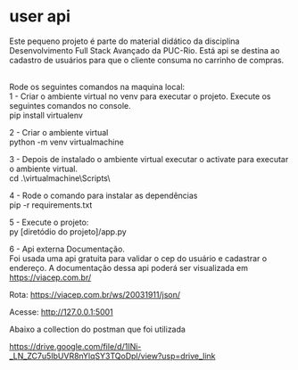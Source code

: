 
# user api
Este pequeno projeto é parte do material didático da disciplina Desenvolvimento Full Stack Avançado da PUC-Rio. Está api se destina ao cadastro de usuários  para que o cliente consuma no carrinho de compras.

<br />Rode os seguintes comandos na maquina local:
<br />1 - Criar o ambiente virtual no venv para executar o projeto. Execute os seguintes comandos no console.
<br /> pip install virtualenv

2 - Criar o ambiente virtual
<br /> python -m venv virtualmachine

3 - Depois de instalado o ambiente virtual executar o activate para executar o ambiente virtual.
<br /> cd .\virtualmachine\Scripts\ 

4 - Rode o comando para instalar as dependências
<br /> pip -r requirements.txt

5 - Execute o projeto:
<br /> py [diretódio do projeto]/app.py

6 - Api externa Documentação.
<br /> Foi usada uma api gratuita para validar o cep do usuário e cadastrar o endereço.
A documentação dessa api poderá ser visualizada em https://viacep.com.br/

Rota: https://viacep.com.br/ws/20031911/json/

Acesse: http://127.0.0.1:5001

Abaixo a collection do postman que foi utilizada

https://drive.google.com/file/d/1INi-_LN_ZC7u5IbUVR8nYlqSY3TQoDpl/view?usp=drive_link





